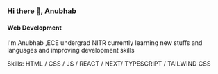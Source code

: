### Hi there 👋, Anubhab
#### Web Development
I'm Anubhab ,ECE undergrad NITR currently learning new stuffs and languages and improving development skills

Skills:  HTML / CSS / JS / REACT / NEXT/ TYPESCRIPT / TAILWIND CSS





